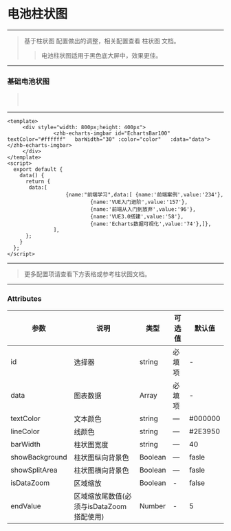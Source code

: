 # 电池柱状图
----
> 基于柱状图 配置做出的调整，相关配置查看 柱状图 文档。
>> 电池柱状图适用于黑色底大屏中，效果更佳。
---- 
### 基础电池状图
><img :src="$withBase('/assets/img/imgBar.png')" style="margin: 15px 0 ">
---

```vue
<template>
     <div style="width: 800px;height: 400px">
               <zhb-echarts-imgbar id="EchartsBar100" textColor="#ffffff"   barWidth="30" :color="color"   :data="data"></zhb-echarts-imgbar>
     </div>
</template>
<script>
  export default {
    data() {
      return {
       data:[
                   {name:"前端学习",data:[ {name:'前端案例',value:'234'},
                           {name:'VUE入门进阶',value:'157'},
                           {name:'前端从入门到放弃',value:'96'},
                           {name:'VUE3.0搭建',value:'58'},
                           {name:'Echarts数据可视化',value:'74'},]},
               ],
      };
    }
  };
</script>
```
----
> 更多配置项请查看下方表格或参考柱状图文档。
---- 


### Attributes
| 参数      | 说明    | 类型      | 可选值       | 默认值   |
|---------- |-------- |---------- |-------------  |-------- |
| id     | 选择器   | string    | 必填项 | - |
| data     | 图表数据   | Array    | 必填项 | - |
| textColor     | 文本颜色   | string    | — | #000000 |
| lineColor     | 线颜色 | string    | — | #2E3950   |
| barWidth  | 柱状图宽度 | string   | — | 40   |
| showBackground  | 柱状图纵向背景色 | Boolean   | —   | fasle  |
| showSplitArea  | 柱状图横向背景色 | Boolean   | —   | fasle  |
| isDataZoom  | 区域缩放 | Boolean   | -   | false  |
| endValue  | 区域缩放尾数值(必须与isDataZoom搭配使用) | Number   | -   | 5  |
